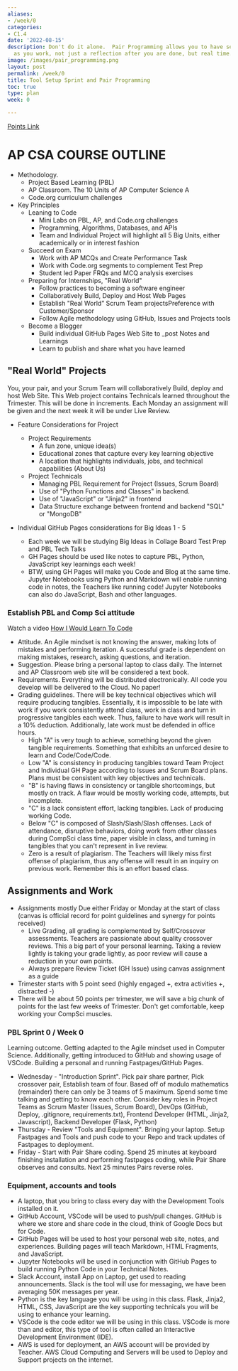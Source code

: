 ```yaml
---
aliases:
- /week/0
categories:
- C1.4
date: '2022-08-15'
description: Don't do it alone.  Pair Programming allows you to have secondary thinking
  as you work, not just a reflection after you are done, but real time.
image: /images/pair_programming.png
layout: post
permalink: /week/0
title: Tool Setup Sprint and Pair Programming
toc: true
type: plan
week: 0

---
```


[Points Link](https://github.com/nighthawkcoders/APCSP/issues/11)

# AP CSA COURSE OUTLINE
- Methodology.  
    - Project Based Learning (PBL) 
    - AP Classroom. The 10 Units of AP Computer Science A
    - Code.org curriculum challenges 
- Key Principles
    - Leaning to Code
        - Mini Labs on PBL, AP, and Code.org challenges
        - Programming, Algorithms, Databases, and APIs
        - Team and Individual Project will highlight all 5 Big Units, either academically or in interest fashion
    - Succeed on Exam
        - Work with AP MCQs and Create Performance Task
        - Work with Code.org segments to complement Test Prep
        - Student led Paper FRQs and MCQ analysis exercises
    - Preparing for Internships, "Real World"
        - Follow practices to becoming a software engineer
        - Collaboratively Build, Deploy and Host Web Pages
        - Establish "Real World” Scrum Team projectsPreference with Customer/Sponsor
        - Follow Agile methodology using GitHub, Issues and Projects tools
    - Become a Blogger
        - Build individual GitHub Pages Web Site to _post Notes and Learnings
        - Learn to publish and share what you have learned


## "Real World" Projects
You, your pair, and your Scrum Team will collaboratively Build, deploy and host Web Site.  This Web project contains Technicals learned throughout the Trimester.  This will be done in increments.  Each Monday an assignment will be given and the next week it will be under Live Review.

- Feature Considerations for Project
    - Project Requirements
        - A fun zone, unique idea(s)
        - Educational zones that capture every key learning objective
        - A location that highlights individuals, jobs, and technical capabilities (About Us)
    - Project Technicals
        - Managing PBL Requirement for Project (Issues, Scrum Board)
        - Use of "Python Functions and Classes" in backend.
        - Use of "JavaScript" or "Jinja2" in frontend
        - Data Structure exchange between frontend and backend "SQL" or "MongoDB"

- Individual GitHub Pages considerations for Big Ideas 1 - 5
    - Each week we will be studying Big Ideas in Collage Board Test Prep and PBL Tech Talks
    - GH Pages should be used like notes to capture PBL, Python, JavaScript key learnings each week!  
    - BTW, using GH Pages will make you Code and Blog at the same time.  Jupyter Notebooks using Python and Markdown will enable running code in notes, the Teachers like running code!  Jupyter Notebooks can also do JavaScript, Bash and other languages.


### Establish PBL and Comp Sci attitude
Watch a video [How I Would Learn To Code](https://www.youtube.com/watch?v=k9WqpQp8VSU)
- Attitude.  An Agile mindset is not knowing the answer, making lots of mistakes and performing iteration.  A successful grade is dependent on making mistakes, research, asking questions, and iteration.
- Suggestion. Please bring a personal laptop to class daily.  The Internet and AP Classroom web site will be considered a text book.  
- Requirements. Everything will be distributed electronically.  All code you develop will be delivered to the Cloud. No paper!
- Grading guidelines. There will be key technical objectives which will require producing tangibles. Essentially, it is impossible to be late with work if you work consistently attend class, work in class and turn in progressive tangibles each week.  Thus, failure to have work will result in a 10% deduction.  Additionally, late work must be defended in office hours.  
    - High "A" is very tough to achieve, something beyond the given tangible requirements.  Something that exhibits an unforced desire to learn and Code/Code/Code.
    - Low "A" is consistency in producing tangibles toward Team Project and Individual GH Page according to Issues and Scrum Board plans.   Plans must be consistent with key objectives and technicals.
    - "B" is having flaws in consistency or tangible shortcomings, but mostly on track.  A flaw would be mostly working code, attempts, but incomplete.
    - "C" is a lack consistent effort, lacking tangibles. Lack of producing working Code.
    - Below "C" is composed of Slash/Slash/Slash offenses. Lack of attendance, disruptive behaviors, doing work from other classes during CompSci class time, paper visible in class, and turning in tangibles that you can't represent in live review.
    - Zero is a result of plagiarism.  The Teachers will likely miss first offense of plagiarism, thus any offense will result in an inquiry on previous work. Remember this is an effort based class.


## Assignments and Work
- Assignments mostly Due either Friday or Monday at the start of class (canvas is official record for point guidelines and synergy for points received)
    - Live Grading, all grading is complemented by Self/Crossover assessments. Teachers are passionate about quality crossover reviews.  This a big part of your personal learning.  Taking a review lightly is taking your grade lightly, as poor review will cause a reduction in your own points.
    - Always prepare Review Ticket (GH Issue) using canvas assignment as a guide
- Trimester starts with 5 point seed (highly engaged +, extra activities +, distracted -)
- There will be about 50 points per trimester, we will save a big chunk of points for the last few weeks of Trimester.  Don't get comfortable, keep working your CompSci muscles.


### PBL Sprint 0 / Week 0
Learning outcome.  Getting adapted to the Agile mindset used in Computer Science.  Additionally, getting introduced to GitHub and showing usage of VSCode.   Building a personal and running Fastpages/GitHub Pages.
- Wednesday - "Introduction Sprint".  Pick pair share partner, Pick crossover pair, Establish team of four.  Based off of modulo mathematics (remainder) there can only be 3 teams of 5 maximum.   Spend some time talking and getting to know each other.  Consider key roles in Project Teams as Scrum Master (Issues, Scrum Board), DevOps (GitHub, Deploy, .gitignore, requirements.txt), Frontend Developer (HTML, Jinja2, Javascript), Backend Developer (Flask, Python)
- Thursday - Review "Tools and Equipment".  Bringing your laptop.  Setup Fastpages and Tools and push code to your Repo and track updates of Fastpages to deployment.
- Friday - Start with Pair Share coding. Spend 25 minutes at keyboard finishing installation and performing fastpages coding, while Pair Share observes and consults.  Next 25 minutes Pairs reverse roles.


### Equipment, accounts and tools
- A laptop, that you bring to class every day with the Development Tools installed on it.
- GitHub Account, VSCode will be used to push/pull changes. GitHub is where we store and share code in the cloud, think of Google Docs but for Code.
- GitHub Pages will be used to host your personal web site, notes, and experiences.  Building pages will teach Markdown, HTML Fragments, and JavaScript.
- Jupyter Notebooks will be used in conjunction with GitHub Pages to build running Python Code in your Technical Notes.
- Slack Account, install App on Laptop, get used to reading announcements. Slack is the tool will use for messaging, we have been averaging 50K messages per year.
- Python is the key language you will be using in this class.  Flask, Jinja2, HTML, CSS, JavaScript are the key supporting technicals you will be using to enhance your learning.
- VSCode is the code editor we will be using in this class.  VSCode is more than and editor, this type of tool is often called an Interactive Development Environment (IDE). 
- AWS is used for deployment, an AWS account will be provided by Teacher.  AWS Cloud Computing and Servers will be used to Deploy and Support projects on the internet.
